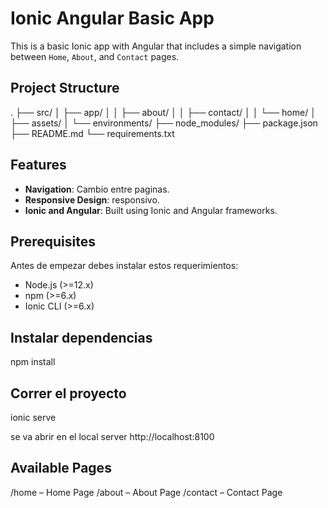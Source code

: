 # Ionic Angular Basic App

This is a basic Ionic app with Angular that includes a simple navigation between `Home`, `About`, and `Contact` pages.

## Project Structure

. ├── src/ │ ├── app/ │ │ ├── about/ │ │ ├── contact/ │ │ └── home/ │ ├── assets/ │ └── environments/ ├── node_modules/ ├── package.json ├── README.md └── requirements.txt


## Features

- **Navigation**: Cambio entre paginas.
- **Responsive Design**: responsivo.
- **Ionic and Angular**: Built using Ionic and Angular frameworks.

## Prerequisites

Antes de empezar debes instalar estos requerimientos:

- Node.js (>=12.x)
- npm (>=6.x)
- Ionic CLI (>=6.x)

## Instalar dependencias 
npm install

## Correr el proyecto
ionic serve

se va  abrir en el local server http://localhost:8100 


## Available Pages
/home – Home Page
/about – About Page
/contact – Contact Page